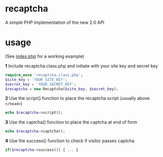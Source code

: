 # recaptcha
A simple PHP implementation of the new 2.0 API

# usage
(See [index.php](index.php) for a working example)

**1** Include recaptcha.class.php and initiate with your site key and secret key
```php
require_once 'recaptcha.class.php';
$site_key = 'YOUR_SITE_KEY';
$secret_key = 'YOUR_SECRET_KEY';
$recaptcha = new Recaptcha($site_key, $secret_key);
```
**2** Use the script() function to place the recaptcha script (usually above ```</head>```)
```php
echo $recaptcha->script();
```
**3** Use the captcha() function to place the captcha at end of form
```php
echo $recaptcha->captcha();
```
**4** Use the success() function to check if visitor passes captcha
```php
if($recaptcha->success()) { ... }
```
